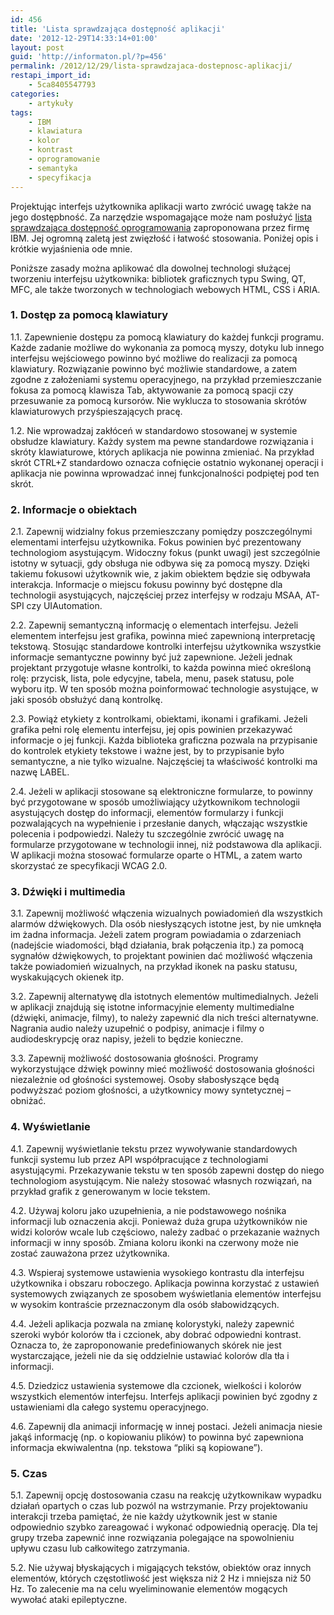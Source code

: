 ```yaml
---
id: 456
title: 'Lista sprawdzająca dostępność aplikacji'
date: '2012-12-29T14:33:14+01:00'
layout: post
guid: 'http://informaton.pl/?p=456'
permalink: /2012/12/29/lista-sprawdzajaca-dostepnosc-aplikacji/
restapi_import_id:
    - 5ca8405547793
categories:
    - artykuły
tags:
    - IBM
    - klawiatura
    - kolor
    - kontrast
    - oprogramowanie
    - semantyka
    - specyfikacja
---
```


Projektując interfejs użytkownika aplikacji warto zwrócić uwagę także na jego dostępbność. Za narzędzie wspomagające może nam posłużyć [lista sprawdzająca dostępność oprogramowania](http://www-03.ibm.com/able/guidelines/software/accesssoftware.html) zaproponowana przez firmę IBM. Jej ogromną zaletą jest zwięzłość i łatwość stosowania. Poniżej opis i krótkie wyjaśnienia ode mnie.

Poniższe zasady można aplikować dla dowolnej technologi służącej tworzeniu interfejsu użytkownika: bibliotek graficznych typu Swing, QT, MFC, ale także tworzonych w technologiach webowych HTML, CSS i ARIA.

### 1. Dostęp za pomocą klawiatury

1.1. Zapewnienie dostępu za pomocą klawiatury do każdej funkcji programu. Każde zadanie możliwe do wykonania za pomocą myszy, dotyku lub innego interfejsu wejściowego powinno być możliwe do realizacji za pomocą klawiatury. Rozwiązanie powinno być możliwie standardowe, a zatem zgodne z założeniami systemu operacyjnego, na przykład przemieszczanie fokusa za pomocą klawisza Tab, aktywowanie za pomocą spacji czy przesuwanie za pomocą kursorów. Nie wyklucza to stosowania skrótów klawiaturowych przyśpieszających pracę.

1.2. Nie wprowadzaj zakłóceń w standardowo stosowanej w systemie obsłudze klawiatury. Każdy system ma pewne standardowe rozwiązania i skróty klawiaturowe, których aplikacja nie powinna zmieniać. Na przykład skrót CTRL+Z standardowo oznacza cofnięcie ostatnio wykonanej operacji i aplikacja nie powinna wprowadzać innej funkcjonalności podpiętej pod ten skrót.

### 2. Informacje o obiektach

2.1. Zapewnij widzialny fokus przemieszczany pomiędzy poszczególnymi elementami interfejsu użytkownika. Fokus powinien być prezentowany technologiom asystującym. Widoczny fokus (punkt uwagi) jest szczególnie istotny w sytuacji, gdy obsługa nie odbywa się za pomocą myszy. Dzięki takiemu fokusowi użytkownik wie, z jakim obiektem będzie się odbywała interakcja. Informacje o miejscu fokusu powinny być dostępne dla technologii asystujących, najczęściej przez interfejsy w rodzaju MSAA, AT-SPI czy UIAutomation.

2.2. Zapewnij semantyczną informację o elementach interfejsu. Jeżeli elementem interfejsu jest grafika, powinna mieć zapewnioną interpretację tekstową. Stosując standardowe kontrolki interfejsu użytkownika wszystkie informacje semantyczne powinny być już zapewnione. Jeżeli jednak projektant przygotuje własne kontrolki, to każda powinna mieć określoną rolę: przycisk, lista, pole edycyjne, tabela, menu, pasek statusu, pole wyboru itp. W ten sposób można poinformować technologie asystujące, w jaki sposób obsłużyć daną kontrolkę.

2.3. Powiąż etykiety z kontrolkami, obiektami, ikonami i grafikami. Jeżeli grafika pełni rolę elementu interfejsu, jej opis powinien przekazywać informacje o jej funkcji. Każda biblioteka graficzna pozwala na przypisanie do kontrolek etykiety tekstowe i ważne jest, by to przypisanie było semantyczne, a nie tylko wizualne. Najczęściej ta właściwość kontrolki ma nazwę LABEL.

2.4. Jeżeli w aplikacji stosowane są elektroniczne formularze, to powinny być przygotowane w sposób umożliwiający użytkownikom technologii asystujących dostęp do informacji, elementów formularzy i funkcji pozwalających na wypełnienie i przesłanie danych, włączając wszystkie polecenia i podpowiedzi. Należy tu szczególnie zwrócić uwagę na formularze przygotowane w technologii innej, niż podstawowa dla aplikacji. W aplikacji można stosować formularze oparte o HTML, a zatem warto skorzystać ze specyfikacji WCAG 2.0.

### 3. Dźwięki i multimedia

3.1. Zapewnij możliwość włączenia wizualnych powiadomień dla wszystkich alarmów dźwiękowych. Dla osób niesłyszących istotne jest, by nie umknęła im żadna informacja. Jeżeli zatem program powiadamia o zdarzeniach (nadejście wiadomości, błąd działania, brak połączenia itp.) za pomocą sygnałów dźwiękowych, to projektant powinien dać możliwość włączenia także powiadomień wizualnych, na przykład ikonek na pasku statusu, wyskakujących okienek itp.

3.2. Zapewnij alternatywę dla istotnych elementów multimedialnych. Jeżeli w aplikacji znajdują się istotne informacyjnie elementy multimedialne (dźwięki, animacje, filmy), to należy zapewnić dla nich treści alternatywne. Nagrania audio należy uzupełnić o podpisy, animacje i filmy o audiodeskrypcję oraz napisy, jeżeli to będzie konieczne.

3.3. Zapewnij możliwość dostosowania głośności. Programy wykorzystujące dźwięk powinny mieć możliwość dostosowania głośności niezależnie od głośności systemowej. Osoby słabosłyszące będą podwyższać poziom głośności, a użytkownicy mowy syntetycznej – obniżać.

### 4. Wyświetlanie

4.1. Zapewnij wyświetlanie tekstu przez wywoływanie standardowych funkcji systemu lub przez API współpracujące z technologiami asystującymi. Przekazywanie tekstu w ten sposób zapewni dostęp do niego technologiom asystującym. Nie należy stosować własnych rozwiązań, na przykład grafik z generowanym w locie tekstem.

4.2. Używaj koloru jako uzupełnienia, a nie podstawowego nośnika informacji lub oznaczenia akcji. Ponieważ duża grupa użytkowników nie widzi kolorów wcale lub częściowo, należy zadbać o przekazanie ważnych informacji w inny sposób. Zmiana koloru ikonki na czerwony może nie zostać zauważona przez użytkownika.

4.3. Wspieraj systemowe ustawienia wysokiego kontrastu dla interfejsu użytkownika i obszaru roboczego. Aplikacja powinna korzystać z ustawień systemowych związanych ze sposobem wyświetlania elementów interfejsu w wysokim kontraście przeznaczonym dla osób słabowidzących.

4.4. Jeżeli aplikacja pozwala na zmianę kolorystyki, należy zapewnić szeroki wybór kolorów tła i czcionek, aby dobrać odpowiedni kontrast. Oznacza to, że zaproponowanie predefiniowanych skórek nie jest wystarczające, jeżeli nie da się oddzielnie ustawiać kolorów dla tła i informacji.

4.5. Dziedzicz ustawienia systemowe dla czcionek, wielkości i kolorów wszystkich elementów interfejsu. Interfejs aplikacji powinien być zgodny z ustawieniami dla całego systemu operacyjnego.

4.6. Zapewnij dla animacji informację w innej postaci. Jeżeli animacja niesie jakąś informację (np. o kopiowaniu plików) to powinna być zapewniona informacja ekwiwalentna (np. tekstowa “pliki są kopiowane”).

### 5. Czas

5.1. Zapewnij opcję dostosowania czasu na reakcję użytkownikaw wypadku działań opartych o czas lub pozwól na wstrzymanie. Przy projektowaniu interakcji trzeba pamiętać, że nie każdy użytkownik jest w stanie odpowiednio szybko zareagować i wykonać odpowiednią operację. Dla tej grupy trzeba zapewnić inne rozwiązania polegające na spowolnieniu upływu czasu lub całkowitego zatrzymania.

5.2. Nie używaj błyskających i migających tekstów, obiektów oraz innych elementów, których częstotliwość jest większa niż 2 Hz i mniejsza niż 50 Hz. To zalecenie ma na celu wyeliminowanie elementów mogących wywołać ataki epileptyczne.